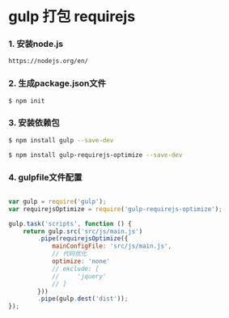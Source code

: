 # gulp 打包 requirejs

### 1. 安装node.js

```sh
https://nodejs.org/en/
```
### 2. 生成package.json文件

```sh
$ npm init
```

### 3. 安装依赖包

```sh
$ npm install gulp --save-dev
```
```sh
$ npm install gulp-requirejs-optimize --save-dev
```
### 4. gulpfile文件配置

```javascript

var gulp = require('gulp');
var requirejsOptimize = require('gulp-requirejs-optimize');

gulp.task('scripts', function () {
    return gulp.src('src/js/main.js')
        .pipe(requirejsOptimize({
            mainConfigFile: 'src/js/main.js',
            // 代码优化
            optimize: 'none'
            // exclude: [
            //     'jquery'
            // ]
        }))
        .pipe(gulp.dest('dist'));
});

```